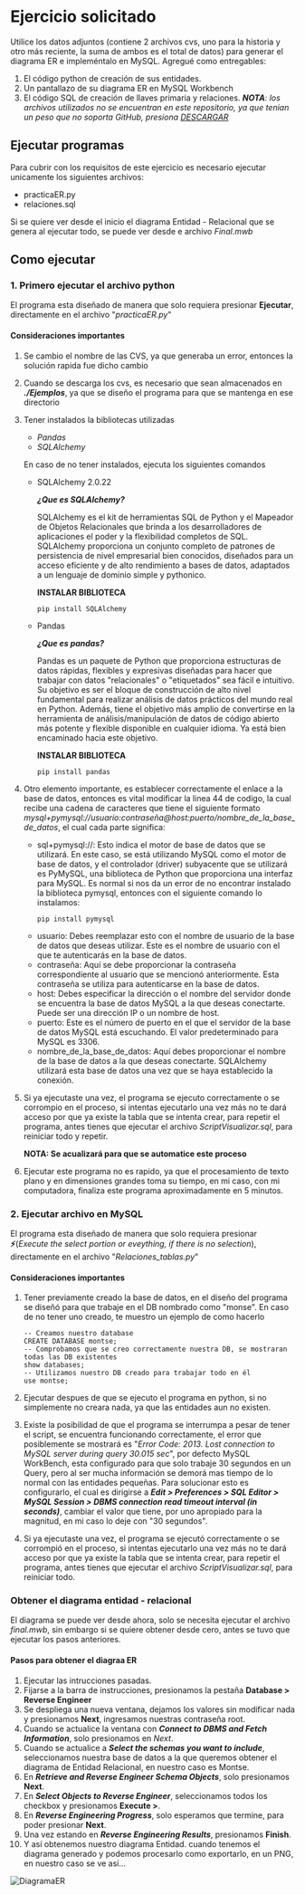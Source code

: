 # Ejercicio solicitado
Utilice los datos adjuntos (contiene 2 archivos cvs, uno para la historia y otro más reciente, la suma
de ambos es el total de datos) para generar el diagrama ER e impleméntalo en MySQL.
Agregué como entregables:
1. El código python de creación de sus entidades.
2. Un pantallazo de su diagrama ER en MySQL Workbench
3. El código SQL de creación de llaves primaria y relaciones.
*__NOTA__: los archivos utilizados no se encuentran en este repositorio, ya que tenian un peso que no soporta GitHub, presiona [DESCARGAR](https://comunidadunammx-my.sharepoint.com/:f:/r/personal/carlosodettedlcl01_comunidad_unam_mx/Documents/Archivos%20para%20el%20ejercicio%20CVS?csf=1&web=1&e=kXABzS)*

## Ejecutar programas
Para cubrir con los requisitos de este ejercicio es necesario ejecutar unicamente los siguientes archivos:
- practicaER.py
- relaciones.sql

Si se quiere ver desde el inicio el diagrama Entidad - Relacional que se genera al ejecutar todo, se puede ver desde e archivo *Final.mwb*

## Como ejecutar
### 1. Primero ejecutar el archivo python
El programa esta diseñado de manera que solo requiera presionar **Ejecutar**, directamente en el archivo "*practicaER.py*"
#### Consideraciones importantes
1. Se cambio el nombre de las CVS, ya que generaba un error, entonces la solución rapida fue dicho cambio
2. Cuando se descarga los cvs, es necesario que sean almacenados en ***./Ejemplos***, ya que se diseño el programa para que se mantenga en ese directorio
3. Tener instalados la bibliotecas utilizadas
    - *Pandas*
    - *SQLAlchemy*

    En caso de no tener instalados, ejecuta los siguientes comandos
    - SQLAlchemy 2.0.22
        
        ***¿Que es SQLAlchemy?***

        SQLAlchemy es el kit de herramientas SQL de Python y el Mapeador de Objetos Relacionales que brinda a los desarrolladores de aplicaciones el poder y la flexibilidad completos de SQL. SQLAlchemy proporciona un conjunto completo de patrones de persistencia de nivel empresarial bien conocidos, diseñados para un acceso eficiente y de alto rendimiento a bases de datos, adaptados a un lenguaje de dominio simple y pythonico.

        **INSTALAR BIBLIOTECA**
        ~~~
        pip install SQLAlchemy
        ~~~
    - Pandas

        ***¿Que es pandas?***

        Pandas es un paquete de Python que proporciona estructuras de datos rápidas, flexibles y expresivas diseñadas para hacer que trabajar con datos "relacionales" o "etiquetados" sea fácil e intuitivo. Su objetivo es ser el bloque de construcción de alto nivel fundamental para realizar análisis de datos prácticos del mundo real en Python. Además, tiene el objetivo más amplio de convertirse en la herramienta de análisis/manipulación de datos de código abierto más potente y flexible disponible en cualquier idioma. Ya está bien encaminado hacia este objetivo.

        **INSTALAR BIBLIOTECA** 
        ~~~
        pip install pandas
        ~~~
4. Otro elemento importante, es establecer correctamente el enlace a la base de datos, entonces es vital modificar la linea 44 de codigo, la cual recibe una cadena de caracteres que tiene el siguiente formato *mysql+pymysql://usuario:contraseña@host:puerto/nombre_de_la_base_de_datos*, el cual cada parte significa: 
    * sql+pymysql://: Esto indica el motor de base de datos que se utilizará. En este caso, se está utilizando MySQL como el motor de base de datos, y el controlador (driver) subyacente que se utilizará es PyMySQL, una biblioteca de Python que proporciona una interfaz para MySQL.
    Es normal si nos da un error de no encontrar instalado la biblioteca pymysql, entonces con el siguiente comando lo instalamos:
        ~~~
        pip install pymysql
        ~~~
    * usuario: Debes reemplazar esto con el nombre de usuario de la base de datos que deseas utilizar. Este es el nombre de usuario con el que te autenticarás en la base de datos.
    * contraseña: Aquí se debe proporcionar la contraseña correspondiente al usuario que se mencionó anteriormente. Esta contraseña se utiliza para autenticarse en la base de datos.
    * host: Debes especificar la dirección o el nombre del servidor donde se encuentra la base de datos MySQL a la que deseas conectarte. Puede ser una dirección IP o un nombre de host.
    * puerto: Este es el número de puerto en el que el servidor de la base de datos MySQL está escuchando. El valor predeterminado para MySQL es 3306.
    * nombre_de_la_base_de_datos: Aquí debes proporcionar el nombre de la base de datos a la que deseas conectarte. SQLAlchemy utilizará esta base de datos una vez que se haya establecido la conexión.

5. Si ya ejecutaste una vez, el programa se ejecuto correctamente o se corrompio en el proceso, si intentas ejecutarlo una vez más no te dará acceso por que ya existe la tabla que se intenta crear, para repetir el programa, antes tienes que ejecutar el archivo *ScriptVisualizar.sql*, para reiniciar todo y repetir.

    **NOTA: Se acualizará para que se automatice este proceso**

5. Ejecutar este programa no es rapido, ya que el procesamiento de texto plano y en dimensiones grandes toma su tiempo, en mi caso, con mi computadora, finaliza este programa aproximadamente en 5 minutos.

### 2. Ejecutar archivo en MySQL
El programa esta diseñado de manera que solo requiera presionar **⚡**(*Execute the select portion or eveything, if there is no selection*), directamente en el archivo "*Relaciones_tablas.py*"
#### Consideraciones importantes
1. Tener previamente creado la base de datos, en el diseño del programa se diseñó para que trabaje en el DB nombrado como "monse". En caso de no tener uno creado, te muestro un ejemplo de como hacerlo

    ```
    -- Creamos nuestro database
    CREATE DATABASE montse;
    -- Comprobamos que se creo correctamente nuestra DB, se mostraran todas las DB existentes
    show databases;
    -- Utilizamos nuestro DB creado para trabajar todo en él
    use montse;
    ```    

2. Ejecutar despues de que se ejecuto el programa en python, si no simplemente no creara nada, ya que las entidades aun no existen.
3. Existe la posibilidad de que el programa se interrumpa a pesar de tener el script, se encuentra funcionando correctamente, el error que posiblemente se mostrará es "*Error Code: 2013. Lost connection to MySQL server during query	30.015 sec*", por defecto MySQL WorkBench, esta configurado para que solo trabaje 30 segundos en un Query, pero al ser mucha información se demorá mas tiempo de lo normal con las entidades pequeñas. Para solucionar esto es configurarlo, el cual es dirigirse a ***Edit > Preferences > SQL Editor > MySQL Session > DBMS connection read timeout interval (in seconds)***, cambiar el valor que tiene, por uno apropiado para la magnitud, en mi caso lo deje con "30 segundos".
4. Si ya ejecutaste una vez, el programa se ejecutó correctamente o se corrompió en el proceso, si intentas ejecutarlo una vez más no te dará acceso por que ya existe la tabla que se intenta crear, para repetir el programa, antes tienes que ejecutar el archivo *ScriptVisualizar.sql*, para reiniciar todo.

### Obtener el diagrama entidad - relacional
El diagrama se puede ver desde ahora, solo se necesita ejecutar el archivo *final.mwb*, sin embargo si se quiere obtener desde cero, antes se tuvo que ejecutar los pasos anteriores.
#### Pasos para obtener el diagraa ER
1. Ejecutar las intrucciones pasadas.
2. Fijarse a la barra de instrucciones, presionamos la pestaña **Database > Reverse Engineer**
3. Se despliega una nueva ventana, dejamos los valores sin modificar nada y presionamos **Next**, ingresamos nuestras contraseña root.
4. Cuando se actualice la ventana con ***Connect to DBMS and Fetch Information***, solo presionamos en *Next*.
5. Cuando se actualice a ***Select the schemas you want to include***, seleccionamos nuestra base de datos a la que queremos obtener el diagrama de Entidad Relacional, en nuestro caso es Montse.
5. En ***Retrieve and Reverse Engineer Schema Objects***, solo presionamos **Next**.
6. En ***Select Objects to Reverse Engineer***, seleccionamos todos los checkbox y presionamos **Execute >**.
7. En ***Reverse Engineering Progress***, solo esperamos que termine, para poder presionar **Next**.
8. Una vez estando en ***Reverse Engineering Results***, presionamos **Finish**. 
10. Y así obtenemos nuestro diagrama Entidad.
cuando tenemos el diagrama generado y podemos procesarlo como exportarlo, en un PNG, en nuestro caso se ve así...

![DiagramaER](https://github.com/CarlosOdetteDLCL080301/Monse_Python_MySQL/assets/54251397/9b07ac56-d903-469e-8e06-54d5af4d4b42)
